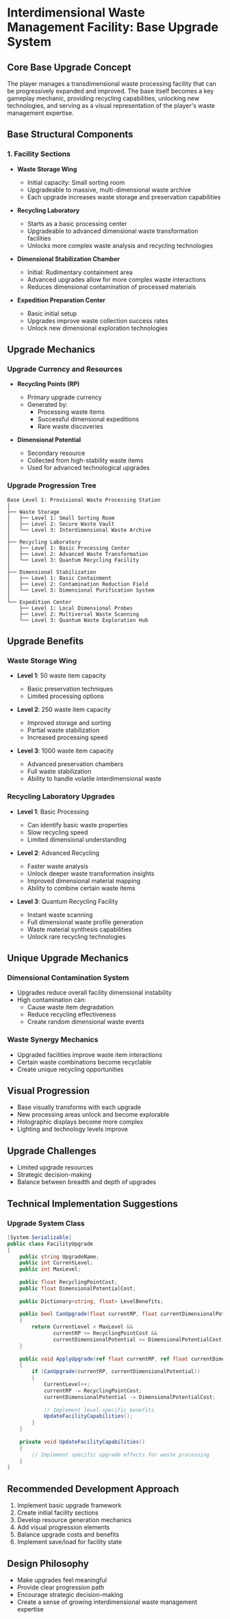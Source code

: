 # Interdimensional Waste Management Facility: Base Upgrade System

## Core Base Upgrade Concept
The player manages a transdimensional waste processing facility that can be progressively expanded and improved. The base itself becomes a key gameplay mechanic, providing recycling capabilities, unlocking new technologies, and serving as a visual representation of the player's waste management expertise.

## Base Structural Components

### 1. Facility Sections
- **Waste Storage Wing**
  - Initial capacity: Small sorting room
  - Upgradeable to massive, multi-dimensional waste archive
  - Each upgrade increases waste storage and preservation capabilities

- **Recycling Laboratory**
  - Starts as a basic processing center
  - Upgradeable to advanced dimensional waste transformation facilities
  - Unlocks more complex waste analysis and recycling technologies

- **Dimensional Stabilization Chamber**
  - Initial: Rudimentary containment area
  - Advanced upgrades allow for more complex waste interactions
  - Reduces dimensional contamination of processed materials

- **Expedition Preparation Center**
  - Basic initial setup
  - Upgrades improve waste collection success rates
  - Unlock new dimensional exploration technologies

## Upgrade Mechanics

### Upgrade Currency and Resources
- **Recycling Points (RP)**
  - Primary upgrade currency
  - Generated by:
    * Processing waste items
    * Successful dimensional expeditions
    * Rare waste discoveries

- **Dimensional Potential**
  - Secondary resource
  - Collected from high-stability waste items
  - Used for advanced technological upgrades

### Upgrade Progression Tree
```
Base Level 1: Provisional Waste Processing Station
│
├── Waste Storage
│   ├── Level 1: Small Sorting Room
│   ├── Level 2: Secure Waste Vault
│   └── Level 3: Interdimensional Waste Archive
│
├── Recycling Laboratory
│   ├── Level 1: Basic Processing Center
│   ├── Level 2: Advanced Waste Transformation
│   └── Level 3: Quantum Recycling Facility
│
├── Dimensional Stabilization
│   ├── Level 1: Basic Containment
│   ├── Level 2: Contamination Reduction Field
│   └── Level 3: Dimensional Purification System
│
└── Expedition Center
    ├── Level 1: Local Dimensional Probes
    ├── Level 2: Multiversal Waste Scanning
    └── Level 3: Quantum Waste Exploration Hub
```

## Upgrade Benefits

### Waste Storage Wing
- **Level 1**: 50 waste item capacity
  - Basic preservation techniques
  - Limited processing options

- **Level 2**: 250 waste item capacity
  - Improved storage and sorting
  - Partial waste stabilization
  - Increased processing speed

- **Level 3**: 1000 waste item capacity
  - Advanced preservation chambers
  - Full waste stabilization
  - Ability to handle volatile interdimensional waste

### Recycling Laboratory Upgrades
- **Level 1**: Basic Processing
  - Can identify basic waste properties
  - Slow recycling speed
  - Limited dimensional understanding

- **Level 2**: Advanced Recycling
  - Faster waste analysis
  - Unlock deeper waste transformation insights
  - Improved dimensional material mapping
  - Ability to combine certain waste items

- **Level 3**: Quantum Recycling Facility
  - Instant waste scanning
  - Full dimensional waste profile generation
  - Waste material synthesis capabilities
  - Unlock rare recycling technologies

## Unique Upgrade Mechanics

### Dimensional Contamination System
- Upgrades reduce overall facility dimensional instability
- High contamination can:
  - Cause waste item degradation
  - Reduce recycling effectiveness
  - Create random dimensional waste events

### Waste Synergy Mechanics
- Upgraded facilities improve waste item interactions
- Certain waste combinations become recyclable
- Create unique recycling opportunities

## Visual Progression
- Base visually transforms with each upgrade
- New processing areas unlock and become explorable
- Holographic displays become more complex
- Lighting and technology levels improve

## Upgrade Challenges
- Limited upgrade resources
- Strategic decision-making
- Balance between breadth and depth of upgrades

## Technical Implementation Suggestions

### Upgrade System Class
```csharp
[System.Serializable]
public class FacilityUpgrade 
{
    public string UpgradeName;
    public int CurrentLevel;
    public int MaxLevel;
    
    public float RecyclingPointCost;
    public float DimensionalPotentialCost;
    
    public Dictionary<string, float> LevelBenefits;
    
    public bool CanUpgrade(float currentRP, float currentDimensionalPotential)
    {
        return CurrentLevel < MaxLevel && 
               currentRP >= RecyclingPointCost && 
               currentDimensionalPotential >= DimensionalPotentialCost;
    }
    
    public void ApplyUpgrade(ref float currentRP, ref float currentDimensionalPotential)
    {
        if (CanUpgrade(currentRP, currentDimensionalPotential))
        {
            CurrentLevel++;
            currentRP -= RecyclingPointCost;
            currentDimensionalPotential -= DimensionalPotentialCost;
            
            // Implement level-specific benefits
            UpdateFacilityCapabilities();
        }
    }
    
    private void UpdateFacilityCapabilities()
    {
        // Implement specific upgrade effects for waste processing
    }
}
```

## Recommended Development Approach
1. Implement basic upgrade framework
2. Create initial facility sections
3. Develop resource generation mechanics
4. Add visual progression elements
5. Balance upgrade costs and benefits
6. Implement save/load for facility state

## Design Philosophy
- Make upgrades feel meaningful
- Provide clear progression path
- Encourage strategic decision-making
- Create a sense of growing interdimensional waste management expertise
